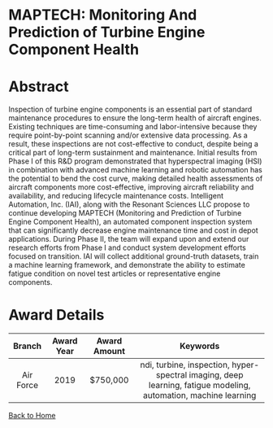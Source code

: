 
MAPTECH: Monitoring And Prediction of Turbine Engine Component Health
=====================================================================

# Abstract


Inspection of turbine engine components is an essential part of standard maintenance procedures to ensure the long-term health of aircraft engines. Existing techniques are time-consuming and labor-intensive because they require point-by-point scanning and/or extensive data processing. As a result, these inspections are not cost-effective to conduct, despite being a critical part of long-term sustainment and maintenance. Initial results from Phase I of this R&D program demonstrated that hyperspectral imaging (HSI) in combination with advanced machine learning and robotic automation has the potential to bend the cost curve, making detailed health assessments of aircraft components more cost-effective, improving aircraft reliability and availability, and reducing lifecycle maintenance costs. Intelligent Automation, Inc. (IAI), along with the Resonant Sciences LLC propose to continue developing MAPTECH (Monitoring and Prediction of Turbine Engine Component Health), an automated component inspection system that can significantly decrease engine maintenance time and cost in depot applications. During Phase II, the team will expand upon and extend our research efforts from Phase I and conduct system development efforts focused on transition. IAI will collect additional ground-truth datasets, train a machine learning framework, and demonstrate the ability to estimate fatigue condition on novel test articles or representative engine components.  

# Award Details

|Branch|Award Year|Award Amount|Keywords|
| :---: | :---: | :---: | :---: |
|Air Force|2019|$750,000|ndi, turbine, inspection, hyper-spectral imaging, deep learning, fatigue modeling, automation, machine learning|
  
  


[Back to Home](https://github.com/chrischow/dod_sbir_awards/DJ/#1391)